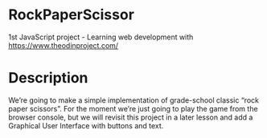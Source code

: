 # RockPaperScissor
1st JavaScript project - Learning web development with https://www.theodinproject.com/

<h1>Description</h1>
We’re going to make a simple implementation of grade-school classic “rock paper scissors”. For the moment we’re just going to play the game from the browser console, but we will revisit this project in a later lesson and add a Graphical User Interface with buttons and text.
